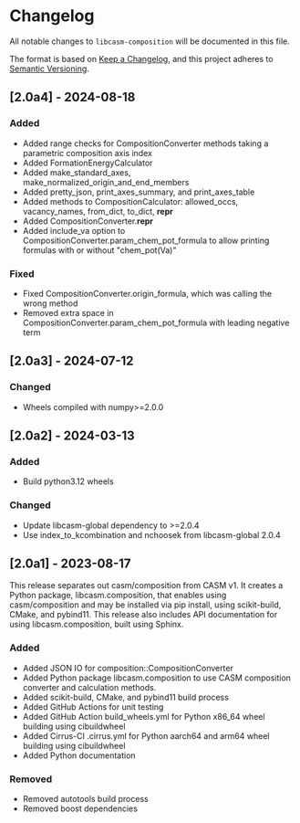 # Changelog

All notable changes to `libcasm-composition` will be documented in this file.

The format is based on [Keep a Changelog](https://keepachangelog.com/en/1.1.0/),
and this project adheres to [Semantic Versioning](https://semver.org/spec/v2.0.0.html).


## [2.0a4] - 2024-08-18

### Added

- Added range checks for CompositionConverter methods taking a parametric composition axis index
- Added FormationEnergyCalculator
- Added make_standard_axes, make_normalized_origin_and_end_members
- Added pretty_json, print_axes_summary, and print_axes_table
- Added methods to CompositionCalculator: allowed_occs, vacancy_names, from_dict, to_dict, __repr__
- Added CompositionConverter.__repr__
- Added include_va option to CompositionConverter.param_chem_pot_formula to allow printing formulas with or without "chem_pot(Va)"

### Fixed

- Fixed CompositionConverter.origin_formula, which was calling the wrong method
- Removed extra space in CompositionConverter.param_chem_pot_formula with leading negative term


## [2.0a3] - 2024-07-12

### Changed

- Wheels compiled with numpy>=2.0.0


## [2.0a2] - 2024-03-13

### Added

- Build python3.12 wheels

### Changed

- Update libcasm-global dependency to >=2.0.4
- Use index_to_kcombination and nchoosek from libcasm-global 2.0.4

## [2.0a1] - 2023-08-17

This release separates out casm/composition from CASM v1. It creates a Python package, libcasm.composition, that enables using casm/composition and may be installed via pip install, using scikit-build, CMake, and pybind11. This release also includes API documentation for using libcasm.composition, built using Sphinx.

### Added

- Added JSON IO for composition::CompositionConverter
- Added Python package libcasm.composition to use CASM composition converter and calculation methods.
- Added scikit-build, CMake, and pybind11 build process
- Added GitHub Actions for unit testing
- Added GitHub Action build_wheels.yml for Python x86_64 wheel building using cibuildwheel
- Added Cirrus-CI .cirrus.yml for Python aarch64 and arm64 wheel building using cibuildwheel
- Added Python documentation


### Removed

- Removed autotools build process
- Removed boost dependencies
